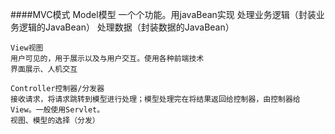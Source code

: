 ####MVC模式
    Model模型
    一个个功能。用javaBean实现
    处理业务逻辑（封装业务逻辑的JavaBean）
    处理数据（封装数据的JavaBean）
    
    View视图
    用户可见的，用于展示以及与用户交互。使用各种前端技术
    界面展示、人机交互
    
    Controller控制器/分发器
    接收请求，将请求跳转到模型进行处理；模型处理完在将结果返回给控制器，由控制器给View。一般使用Servlet。
    视图、模型的选择（分发）

    